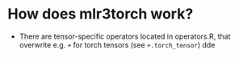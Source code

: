 # How does mlr3torch work?

- There are tensor-specific operators located in operators.R, that overwrite e.g. `+` for torch
tensors (see `+.torch_tensor`)
dde



